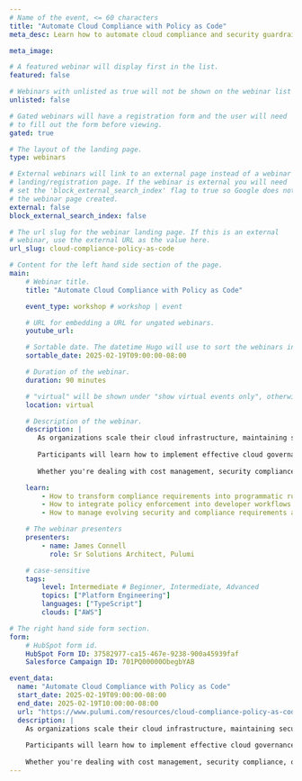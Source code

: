 ```yaml
---
# Name of the event, <= 60 characters
title: "Automate Cloud Compliance with Policy as Code"
meta_desc: Learn how to automate cloud compliance and security guardrails using policy as code to ensure consistent infrastructure governance at scale.

meta_image:

# A featured webinar will display first in the list.
featured: false

# Webinars with unlisted as true will not be shown on the webinar list
unlisted: false

# Gated webinars will have a registration form and the user will need
# to fill out the form before viewing.
gated: true

# The layout of the landing page.
type: webinars

# External webinars will link to an external page instead of a webinar
# landing/registration page. If the webinar is external you will need
# set the 'block_external_search_index' flag to true so Google does not index
# the webinar page created.
external: false
block_external_search_index: false

# The url slug for the webinar landing page. If this is an external
# webinar, use the external URL as the value here.
url_slug: cloud-compliance-policy-as-code

# Content for the left hand side section of the page.
main:
    # Webinar title.
    title: "Automate Cloud Compliance with Policy as Code"

    event_type: workshop # workshop | event

    # URL for embedding a URL for ungated webinars.
    youtube_url: 

    # Sortable date. The datetime Hugo will use to sort the webinars in date order.
    sortable_date: 2025-02-19T09:00:00-08:00

    # Duration of the webinar.
    duration: 90 minutes

    # "virtual" will be shown under "show virtual events only", otherwise shown as City, State (seattle, wa)
    location: virtual

    # Description of the webinar.
    description: |
       As organizations scale their cloud infrastructure, maintaining security and compliance becomes increasingly complex. This workshop explores how Policy as Code (PaC) transforms traditional manual compliance processes into automated, version-controlled, and programmatically enforced guardrails
       
       Participants will learn how to implement effective cloud governance strategies using modern PaC approaches, including writing custom policies, integrating them into CI/CD pipelines, and establishing automated enforcement mechanisms. Through practical demonstrations using Pulumi's CrossGuard, you'll discover how to bridge the gap between security requirements and infrastructure deployment while maintaining development velocity.
       
       Whether you're dealing with cost management, security compliance, or architectural standards, you'll leave with actionable insights to implement PaC in your organization.

    learn:
        - How to transform compliance requirements into programmatic rules that can be version-controlled and automatically enforced
        - How to integrate policy enforcement into developer workflows and CI/CD pipelines to catch violations early in the development lifecycle and ensure your cloud environments stay in compliance
        - How to manage evolving security and compliance requirements against infrastructure at scale

    # The webinar presenters
    presenters:
        - name: James Connell
          role: Sr Solutions Architect, Pulumi

    # case-sensitive
    tags:
        level: Intermediate # Beginner, Intermediate, Advanced
        topics: ["Platform Engineering"]
        languages: ["TypeScript"]
        clouds: ["AWS"]

# The right hand side form section.
form:
    # HubSpot form id.
    HubSpot Form ID: 37582977-ca15-467e-9238-900a45939faf
    Salesforce Campaign ID: 701PQ00000ObegbYAB

event_data:
  name: "Automate Cloud Compliance with Policy as Code"
  start_date: 2025-02-19T09:00:00-08:00
  end_date: 2025-02-19T10:00:00-08:00
  url: "https://www.pulumi.com/resources/cloud-compliance-policy-as-code/"
  description: |
    As organizations scale their cloud infrastructure, maintaining security and compliance becomes increasingly complex. This workshop explores how Policy as Code (PaC) transforms traditional manual compliance processes into automated, version-controlled, and programmatically enforced guardrails.
    
    Participants will learn how to implement effective cloud governance strategies using modern PaC approaches, including writing custom policies, integrating them into CI/CD pipelines, and establishing automated enforcement mechanisms. Through practical demonstrations using Pulumi's CrossGuard, you'll discover how to bridge the gap between security requirements and infrastructure deployment while maintaining development velocity.
    
    Whether you're dealing with cost management, security compliance, or architectural standards, you'll leave with actionable insights to implement PaC in your organization.
---
```

